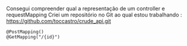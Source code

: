 Consegui compreender qual a representação de um controller e requestMapping
Criei um repositório no Git ao qual estou trabalhando : https://github.com/toccastro/crude_api.git

    @PostMapping()
    @GetMapping("/{id}")
